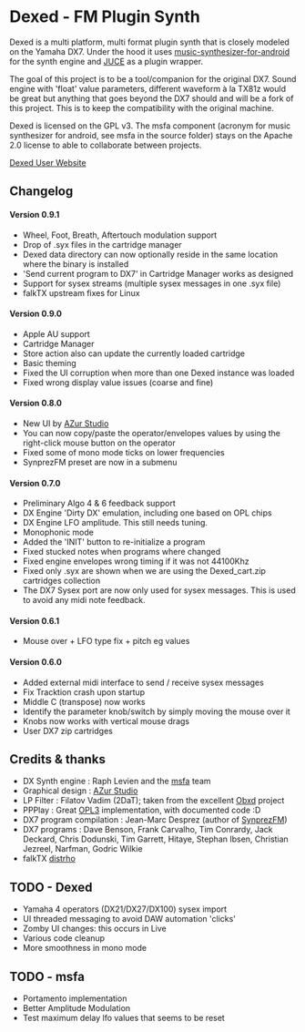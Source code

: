 Dexed - FM Plugin Synth
=======================

Dexed is a multi platform, multi format plugin synth that is closely modeled on the Yamaha DX7. 
Under the hood it uses [music-synthesizer-for-android](https://github.com/google/music-synthesizer-for-android) 
for the synth engine and [JUCE](http://wwww.juce.com) as a plugin wrapper.

The goal of this project is to be a tool/companion for the original DX7. Sound engine 
with 'float' value parameters, different waveform à la TX81z would be great but anything that 
goes beyond the DX7 should and will be a fork of this project. This is to keep the compatibility with
the original machine.

Dexed is licensed on the GPL v3. The msfa component (acronym for music synthesizer for android, see msfa 
in the source folder) stays on the Apache 2.0 license to able to collaborate between projects.

[Dexed User Website](http://asb2m10.github.io/dexed)

Changelog
---------
#### Version 0.9.1
* Wheel, Foot, Breath, Aftertouch modulation support
* Drop of .syx files in the cartridge manager
* Dexed data directory can now optionally reside in the same location where the binary is installed
* 'Send current program to DX7' in Cartridge Manager works as designed
* Support for sysex streams (multiple sysex messages in one .syx file)
* falkTX upstream fixes for Linux

#### Version 0.9.0
* Apple AU support
* Cartridge Manager
* Store action also can update the currently loaded cartridge
* Basic theming
* Fixed the UI corruption when more than one Dexed instance was loaded
* Fixed wrong display value issues (coarse and fine)

#### Version 0.8.0
* New UI by [AZur Studio](http://bji.yukihotaru.com/)
* You can now copy/paste the operator/envelopes values by using the right-click mouse button on the operator
* Fixed some of mono mode ticks on lower frequencies
* SynprezFM preset are now in a submenu

#### Version 0.7.0
* Preliminary Algo 4 & 6 feedback support
* DX Engine 'Dirty DX' emulation, including one based on OPL chips
* DX Engine LFO amplitude. This still needs tuning.
* Monophonic mode
* Added the 'INIT' button to re-initialize a program
* Fixed stucked notes when programs where changed
* Fixed engine envelopes wrong timing if it was not 44100Khz
* Fixed only .syx are shown when we are using the Dexed_cart.zip cartridges collection
* The DX7 Sysex port are now only used for sysex messages. This is used to avoid any midi note feedback.

#### Version 0.6.1
* Mouse over + LFO type fix + pitch eg values

#### Version 0.6.0
* Added external midi interface to send / receive sysex messages
* Fix Tracktion crash upon startup 
* Middle C (transpose) now works
* Identify the parameter knob/switch by simply moving the mouse over it
* Knobs now works with vertical mouse drags
* User DX7 zip cartridges

Credits & thanks
----------------
* DX Synth engine : Raph Levien and the [msfa](https://code.google.com/p/music-synthesizer-for-android) team 
* Graphical design : [AZur Studio](http://bji.yukihotaru.com/)
* LP Filter : Filatov Vadim (2DaT); taken from the excellent [Obxd](https://obxd.wordpress.com) project
* PPPlay : Great [OPL3](https://github.com/stohrendorf/ppplay) implementation, with documented code :D
* DX7 program compilation : Jean-Marc Desprez (author of [SynprezFM](http://www.synprez.com/SynprezFM)) 
* DX7 programs : Dave Benson, Frank Carvalho, Tim Conrardy, Jack Deckard, Chris Dodunski, Tim Garrett, Hitaye, Stephan Ibsen, Christian Jezreel, Narfman, Godric Wilkie
* falkTX [distrho](http://distrho.sourceforge.net/)

TODO - Dexed 
------------
* Yamaha 4 operators (DX21/DX27/DX100) sysex import
* UI threaded messaging to avoid DAW automation 'clicks' 
* Zomby UI changes: this occurs in Live
* Various code cleanup
* More smoothness in mono mode

TODO - msfa
-----------
* Portamento implementation
* Better Amplitude Modulation
* Test maximum delay lfo values that seems to be reset